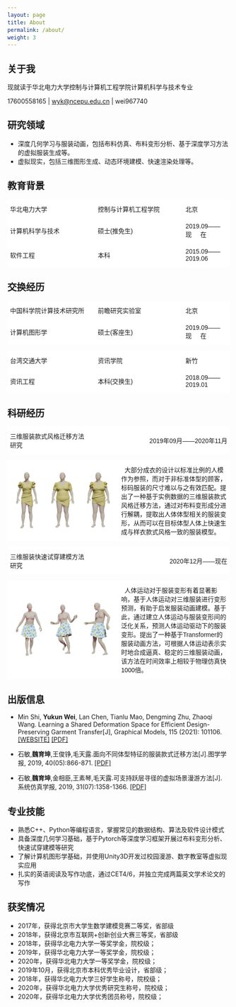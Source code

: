```yaml
---
layout: page
title: About
permalink: /about/
weight: 3
---
```


## 关于我

现就读于华北电力大学控制与计算机工程学院计算机科学与技术专业

17600558165 \| wyk@ncepu.edu.cn \| wei967740

## 研究领域

* 深度几何学习与服装动画，包括布料仿真、布料变形分析、基于深度学习方法的虚拟服装生成等。
* 虚拟现实，包括三维图形生成、动态环境建模、快速渲染处理等。

## 教育背景


<style type="text/css">
.tg  {border-collapse:collapse;border-spacing:0;width:100%}
.tg td{font-family:Arial, sans-serif;padding:10px 5px;width:34%;border-style:solid;border-width:1px;overflow:hidden;word-break:normal;border-color:black;}
.tg th{font-family:Arial, sans-serif;font-size:14px;font-weight:normal;padding:10px 5px;border-style:solid;border-width:1px;overflow:hidden;word-break:normal;border-color:black;}
.tg .tg-zv4m{background-color:#ffffff;border-color:#ffffff;text-align:left;vertical-align:center;width:39.5%}
.tg .tg-sci-project-name{background-color:#ffffff;border-color:#ffffff;text-align:left;vertical-align:center;width:20%}
.tg .tg-sci-project-date{background-color:#ffffff;border-color:#ffffff;text-align:right;vertical-align:center;}
.tg .tg-sci-project-img{background-color:#ffffff;border-color:#ffffff;text-align:center;vertical-align:center;}
.tg .tg-sci-project-abstract{background-color:#ffffff;border-color:#ffffff;text-align:;vertical-align:center;}
</style>

<table class="tg">
	<tr>
		<td class="tg-zv4m">华北电力大学</td>
		<td class="tg-zv4m">控制与计算机工程学院</td>
		<td class="tg-zv4m">北京</td>
	</tr>
  <tr>
    <td class="tg-zv4m">计算机科学与技术</td>
    <td class="tg-zv4m">硕士(推免生)</td>
    <td class="tg-zv4m">2019.09——现&nbsp;&nbsp;&nbsp;&nbsp;&nbsp;在</td>
  </tr>
  <tr>
    <td class="tg-zv4m">软件工程</td>
    <td class="tg-zv4m">本科</td>
    <td class="tg-zv4m">2015.09——2019.06</td>
  </tr>  
</table>

## 交换经历


<table class="tg">
  <tr>
	<td class="tg-zv4m">中国科学院计算技术研究所</td>
	<td class="tg-zv4m">前瞻研究实验室</td>
	<td class="tg-zv4m">北京</td>
  </tr>
  <tr>
    <td class="tg-zv4m">计算机图形学</td>
    <td class="tg-zv4m">硕士(客座生)</td>
    <td class="tg-zv4m">2019.09——现&nbsp;&nbsp;&nbsp;&nbsp;&nbsp;在</td>
  </tr>
</table>


<table class="tg">
	<tr>
		<td class="tg-zv4m">台湾交通大学</td>
		<td class="tg-zv4m">资讯学院</td>
		<td class="tg-zv4m">新竹</td>
	</tr>
  <tr>
    <td class="tg-zv4m">资讯工程</td>
    <td class="tg-zv4m">本科(交换生)</td>
    <td class="tg-zv4m">2018.09——2019.01</td>
  </tr>
</table>




## 科研经历


<table class="tg">
	<tr >
		<td class="tg-sci-project-name">三维服装款式风格迁移方法研究</td>
		<td class="tg-sci-project-date">2019年09月——2020年11月</td>
	</tr>
</table>

<table class="tg">
	<tr >
		<td class="tg-sci-project-img"><img src="/about_resources/garment_transfer.png" width="90%"></td>
		<td  class="tg-sci-project-abstract">&nbsp;&nbsp;大部分成衣的设计以标准比例的人模作为参照，而对于非标准体型的顾客，标码服装的尺寸难以与之有效匹配。提出了一种基于实例数据的三维服装款式风格迁移方法，通过对布料变形成分进行解耦，提取出人体体型相关的服装变形，从而可以在目标体型人体上快速生成与样衣款式风格一致的服装模型。</td>
	</tr>
	
</table>


<table class="tg">
	<tr >
		<td class="tg-sci-project-name">三维服装快速试穿建模方法研究</td>
		<td class="tg-sci-project-date">2020年12月——现在</td>
	</tr>
</table>

<table class="tg">
	<tr >
		<td class="tg-sci-project-img"><img src="/about_resources/virtual_fitting.png" width="90%"></td>
		<td  class="tg-sci-project-abstract">&nbsp;&nbsp;人体运动对于服装变形有着显著影响，基于人体运动对三维服装进行变形预测，有助于启发服装动画建模。基于此，通过建立人体运动与服装变形间的泛化关系，预测人体运动驱动下的服装变形。提出了一种基于Transformer的服装动画方法，可根据人体运动表示实时地合成逼真、稳定的三维服装动画，该方法在时间效率上相较于物理仿真快1000倍。</td>
	</tr>
	
</table>



## 出版信息


* Min Shi, **Yukun Wei**, Lan Chen, Tianlu Mao, Dengming Zhu, Zhaoqi Wang. Learning a Shared Deformation Space for Efficient Design-Preserving Garment Transfer[J], Graphical Models, 115 (2021): 101106. [[WEBSITE]](https://www.sciencedirect.com/science/article/pii/S1524070321000114) [[PDF]](/papers/P_21_GMOD.pdf)

* 石敏,**魏育坤**,王俊铮,毛天露.面向不同体型特征的服装款式迁移方法[J].图学学报, 2019, 40(05):866-871. [[PDF]](/papers/garment_transfer.pdf)

* 石敏,**魏育坤**,金相臣,王素琴,毛天露.可支持跃层寻径的虚拟场景漫游方法[J]. 系统仿真学报, 2019, 31(07):1358-1366. [[PDF]](/papers/path_planning.pdf)


## 专业技能


* 熟悉C++、Python等编程语言，掌握常见的数据结构、算法及软件设计模式
* 具备深度几何学习基础，基于Pytorch等深度学习框架开展过布料变形分析、快速试穿建模等研究
* 了解计算机图形学基础，并使用Unity3D开发过校园漫游、数字教室等虚拟现实应用
* 扎实的英语阅读及写作功底，通过CET4/6，并独立完成两篇英文学术论文的写作


## 获奖情况

* 2017年，获得北京市大学生数学建模竞赛二等奖，省部级
* 2018年，获得北京市互联网+创新创业大赛三等奖，省部级
* 2018年，获得华北电力大学一等奖学金，院校级；
* 2019年，获得华北电力大学一等奖学金，院校级；
* 2020年，获得华北电力大学一等奖学金，院校级；
* 2019年10月，获得北京市本科优秀毕业设计，省部级；
* 2018年，获得华北电力大学三好学生称号，院校级；
* 2020年，获得华北电力大学优秀研究生称号，院校级；
* 2020年，获得华北电力大学优秀团员称号，院校级；


